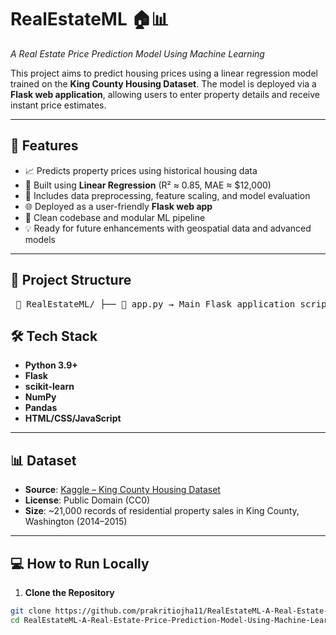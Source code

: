 # RealEstateML 🏠📊  
*A Real Estate Price Prediction Model Using Machine Learning*

This project aims to predict housing prices using a linear regression model trained on the **King County Housing Dataset**. The model is deployed via a **Flask web application**, allowing users to enter property details and receive instant price estimates.

---

## 🚀 Features

- 📈 Predicts property prices using historical housing data
- 🧠 Built using **Linear Regression** (R² ≈ 0.85, MAE ≈ $12,000)
- 🔎 Includes data preprocessing, feature scaling, and model evaluation
- 🌐 Deployed as a user-friendly **Flask web app**
- 📂 Clean codebase and modular ML pipeline
- 💡 Ready for future enhancements with geospatial data and advanced models

---

## 📁 Project Structure
<pre> 📁 RealEstateML/ ├── 📄 app.py → Main Flask application script ├── 📁 models/ │ └── 📄 model.pkl → Trained Linear Regression model ├── 📁 templates/ │ └── 📄 index.html → HTML template for the web form ├── 📁 static/ │ └── 📄 style.css → CSS styling for the web interface ├── 📄 requirements.txt → Project dependencies ├── 📄 README.md → Project description and instructions ├── 📁 screenshots/ → Screenshots for documentation │ ├── 📄 input_form.png │ └── 📄 prediction_result.png └── 📄 .gitignore → Git ignored files config </pre>



## 🛠 Tech Stack

- **Python 3.9+**
- **Flask**
- **scikit-learn**
- **NumPy**
- **Pandas**
- **HTML/CSS/JavaScript**

---

## 📊 Dataset

- **Source**: [Kaggle – King County Housing Dataset](https://www.kaggle.com/datasets/harlfoxem/housesalesprediction)
- **License**: Public Domain (CC0)
- **Size**: ~21,000 records of residential property sales in King County, Washington (2014–2015)

---

## 💻 How to Run Locally

1. **Clone the Repository**

```bash
git clone https://github.com/prakritiojha11/RealEstateML-A-Real-Estate-Price-Prediction-Model-Using-Machine-Learning.git
cd RealEstateML-A-Real-Estate-Price-Prediction-Model-Using-Machine-Learning





